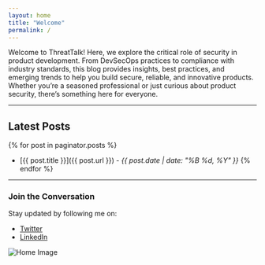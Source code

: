 ```yaml
---
layout: home
title: "Welcome"
permalink: /
---
```


Welcome to ThreatTalk! Here, we explore the critical role of security in product development. From DevSecOps practices to compliance with industry standards, this blog provides insights, best practices, and emerging trends to help you build secure, reliable, and innovative products. Whether you’re a seasoned professional or just curious about product security, there’s something here for everyone.

---

## Latest Posts
{% for post in paginator.posts %}
- [{{ post.title }}]({{ post.url }}) - *{{ post.date | date: "%B %d, %Y" }}*
{% endfor %}

---

### Join the Conversation

Stay updated by following me on:
- [Twitter](https://twitter.com/yourhandle)
- [LinkedIn](https://linkedin.com/in/yourprofile)

![Home Image](https://unsplash.com/photos/a-padlock-with-a-padlock-on-it-and-a-padlock-in-the-middle-9dvb7vm6IS4) <!-- Replace with a homepage banner -->


